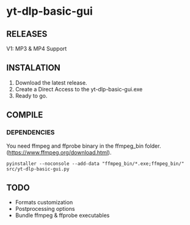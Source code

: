# yt-dlp-basic-gui
## RELEASES
V1: MP3 & MP4 Support

## INSTALATION
1. Download the latest release.
2. Create a Direct Access to the yt-dlp-basic-gui.exe
3. Ready to go.

## COMPILE
### DEPENDENCIES
You need ffmpeg and ffprobe binary in the ffmpeg_bin folder. (https://www.ffmpeg.org/download.html).
```
pyinstaller --noconsole --add-data "ffmpeg_bin/*.exe;ffmpeg_bin/" src/yt-dlp-basic-gui.py
```

## TODO
- Formats customization
- Postprocessing options
- Bundle ffmpeg & ffprobe executables

